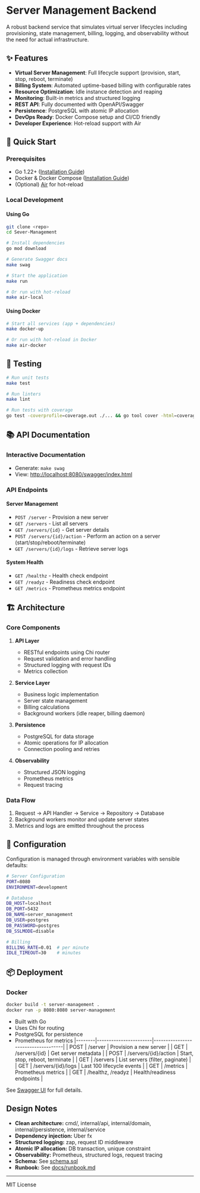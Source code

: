 # Server Management Backend

A robust backend service that simulates virtual server lifecycles including provisioning, state management, billing, logging, and observability without the need for actual infrastructure.

## ✨ Features

- **Virtual Server Management**: Full lifecycle support (provision, start, stop, reboot, terminate)
- **Billing System**: Automated uptime-based billing with configurable rates
- **Resource Optimization**: Idle instance detection and reaping
- **Monitoring**: Built-in metrics and structured logging
- **REST API**: Fully documented with OpenAPI/Swagger
- **Persistence**: PostgreSQL with atomic IP allocation
- **DevOps Ready**: Docker Compose setup and CI/CD friendly
- **Developer Experience**: Hot-reload support with Air

## 🚀 Quick Start

### Prerequisites
- Go 1.22+ ([Installation Guide](https://golang.org/doc/install))
- Docker & Docker Compose ([Installation Guide](https://docs.docker.com/get-docker/))
- (Optional) [Air](https://github.com/cosmtrek/air) for hot-reload

### Local Development

#### Using Go
```bash
git clone <repo>
cd Sever-Management

# Install dependencies
go mod download

# Generate Swagger docs
make swag

# Start the application
make run

# Or run with hot-reload
make air-local
```

#### Using Docker
```bash
# Start all services (app + dependencies)
make docker-up

# Or run with hot-reload in Docker
make air-docker
```

## 🧪 Testing

```bash
# Run unit tests
make test

# Run linters
make lint

# Run tests with coverage
go test -coverprofile=coverage.out ./... && go tool cover -html=coverage.out
```

## 📚 API Documentation

### Interactive Documentation
- Generate: `make swag`
- View: [http://localhost:8080/swagger/index.html](http://localhost:8080/swagger/index.html)

### API Endpoints

#### Server Management
- `POST /server` - Provision a new server
- `GET /servers` - List all servers
- `GET /servers/{id}` - Get server details
- `POST /servers/{id}/action` - Perform an action on a server (start/stop/reboot/terminate)
- `GET /servers/{id}/logs` - Retrieve server logs

#### System Health
- `GET /healthz` - Health check endpoint
- `GET /readyz` - Readiness check endpoint
- `GET /metrics` - Prometheus metrics endpoint

## 🏗️ Architecture

### Core Components

1. **API Layer**
   - RESTful endpoints using Chi router
   - Request validation and error handling
   - Structured logging with request IDs
   - Metrics collection

2. **Service Layer**
   - Business logic implementation
   - Server state management
   - Billing calculations
   - Background workers (idle reaper, billing daemon)

3. **Persistence**
   - PostgreSQL for data storage
   - Atomic operations for IP allocation
   - Connection pooling and retries

4. **Observability**
   - Structured JSON logging
   - Prometheus metrics
   - Request tracing

### Data Flow
1. Request → API Handler → Service → Repository → Database
2. Background workers monitor and update server states
3. Metrics and logs are emitted throughout the process

## 🔧 Configuration

Configuration is managed through environment variables with sensible defaults:

```bash
# Server Configuration
PORT=8080
ENVIRONMENT=development

# Database
DB_HOST=localhost
DB_PORT=5432
DB_NAME=server_management
DB_USER=postgres
DB_PASSWORD=postgres
DB_SSLMODE=disable

# Billing
BILLING_RATE=0.01  # per minute
IDLE_TIMEOUT=30    # minutes
```

## 📦 Deployment

### Docker
```bash
docker build -t server-management .
docker run -p 8080:8080 server-management
```


- Built with Go 
- Uses Chi for routing
- PostgreSQL for persistence
- Prometheus for metrics
|--------|-----------------------|------------------------------------|
| POST   | /server               | Provision a new server             |
| GET    | /servers/{id}         | Get server metadata                |
| POST   | /servers/{id}/action  | Start, stop, reboot, terminate     |
| GET    | /servers              | List servers (filter, paginate)    |
| GET    | /servers/{id}/logs    | Last 100 lifecycle events          |
| GET    | /metrics              | Prometheus metrics                 |
| GET    | /healthz, /readyz     | Health/readiness endpoints         |

See [Swagger UI](http://localhost:8080/swagger/index.html) for full details.

## Design Notes
- **Clean architecture:** cmd/, internal/api, internal/domain, internal/persistence, internal/service
- **Dependency injection:** Uber fx
- **Structured logging:** zap, request ID middleware
- **Atomic IP allocation:** DB transaction, unique constraint
- **Observability:** Prometheus, structured logs, request tracing
- **Schema:** See [schema.sql](./schema.sql)
- **Runbook:** See [docs/runbook.md](./docs/runbook.md)

---
MIT License